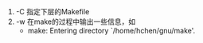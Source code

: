 1. -C 指定下层的Makefile
2. -w 在make的过程中输出一些信息，如
    - make: Entering directory `/home/hchen/gnu/make'.

